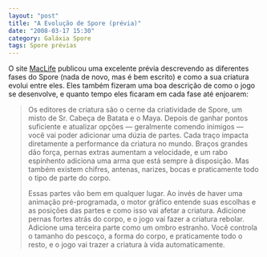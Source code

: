 ```yaml
---
layout: "post"
title: "A Evolução de Spore (prévia)"
date: "2008-03-17 15:30"
category: Galáxia Spore
tags: Spore prévias
---
```

O site [MacLife](http://www.maclife.com/article/spore_preview) publicou uma excelente prévia descrevendo as diferentes fases do Spore (nada de novo, mas é bem escrito) e como a sua criatura evolui entre eles. Eles também fizeram uma boa descrição de como o jogo se desenvolve, e quanto tempo eles ficaram em cada fase até enjoarem:

> Os editores de criatura são o cerne da criatividade de Spore, um misto de Sr. Cabeça de Batata e o Maya. Depois de ganhar pontos suficiente e atualizar opções — geralmente comendo inimigos — você vai poder adicionar uma dúzia de partes. Cada traço impacta diretamente a performance da criatura no mundo. Braços grandes dão força, pernas extras aumentam a velocidade, e um rabo espinhento adiciona uma arma que está sempre à disposição. Mas também existem chifres, antenas, narizes, bocas e praticamente todo o tipo de parte do corpo.
>
> Essas partes vão bem em qualquer lugar. Ao invés de haver uma animação pré-programada, o motor gráfico entende suas escolhas e as posições das partes e como isso vai afetar a criatura. Adicione pernas fortes atrás do corpo, e o jogo vai fazer a criatura rebolar. Adicione uma terceira parte como um ombro estranho. Você controla o tamanho do pescoço, a forma do corpo, e praticamente todo o resto, e o jogo vai trazer a criatura à vida automaticamente.
